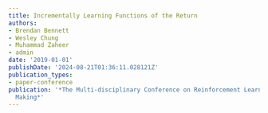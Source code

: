 ```yaml
---
title: Incrementally Learning Functions of the Return
authors:
- Brendan Bennett
- Wesley Chung
- Muhammad Zaheer
- admin
date: '2019-01-01'
publishDate: '2024-08-21T01:36:11.028121Z'
publication_types:
- paper-conference
publication: '*The Multi-disciplinary Conference on Reinforcement Learning and Decision
  Making*'
---
```

